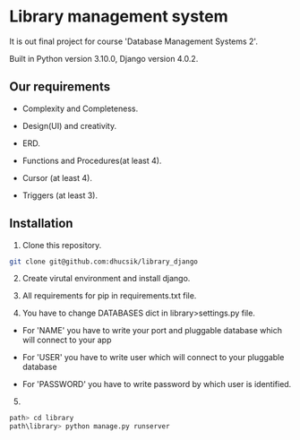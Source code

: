 # Library management system

It is out final project for course 'Database Management Systems 2'.

Built in Python version 3.10.0, Django version 4.0.2.

## Our requirements

- Complexity and Completeness.

- Design(UI) and creativity.

- ERD.

- Functions and Procedures(at least 4).

- Cursor (at least 4).

- Triggers (at least 3).

## Installation

1. Clone this repository.

```bash
git clone git@github.com:dhucsik/library_django
```

2. Create virutal environment and install django.

3. All requirements for pip in requirements.txt file.

4. You have to change DATABASES dict in library>settings.py file.

- For 'NAME' you have to write your port and pluggable database which will connect to your app

- For 'USER' you have to write user which will connect to your pluggable database

- For 'PASSWORD' you have to write password by which user is identified.

5. 
``` bash
path> cd library
path\library> python manage.py runserver
```